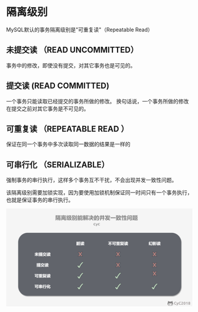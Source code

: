 # 隔离级别

MySQL默认的事务隔离级别是"可重复读"（Repeatable Read）

## 未提交读 （READ UNCOMMITTED）

事务中的修改，即使没有提交，对其它事务也是可见的。

## 提交读 (READ COMMITTED)

一个事务只能读取已经提交的事务所做的修改。 换句话说，一个事务所做的修改在提交之前对其它事务是不可见的。

## 可重复读 （REPEATABLE READ ）

保证在同一个事务中多次读取同一数据的结果是一样的

## 可串行化 （SERIALIZABLE）

强制事务的串行执行，这样多个事务互不干扰，不会出现并发一致性问题。

该隔离级别需要加锁实现，因为要使用加锁机制保证同一时间只有一个事务执行，也就是保证事务的串行执行。

![isolate](/study/imgs/sw-isolate.png)


